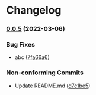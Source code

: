 # Changelog

### [0.0.5](https://github.com/mdvorak/test-repo/compare/v0.0.4...v0.0.5) (2022-03-06)


### Bug Fixes

* abc ([7fa66a6](https://github.com/mdvorak/test-repo/commit/7fa66a6b3c4cad978a959228c0a0f45ff5d7918f))


### Non-conforming Commits

* Update README.md ([d7c1be5](https://github.com/mdvorak/test-repo/commit/d7c1be50a773ce2b88dd81ea4453a17045c7a30f))
